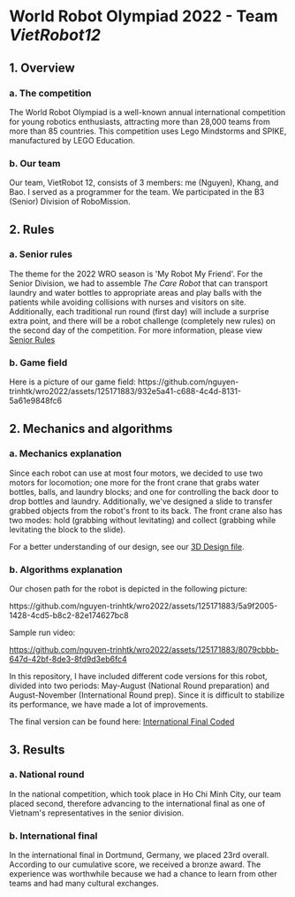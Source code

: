 <h1>World Robot Olympiad 2022 - Team <i>VietRobot12</i></h1>
<h2>1. Overview</h2>
<h3>  a. The competition </h3>
<p>The World Robot Olympiad is a well-known annual international competition for young robotics enthusiasts, attracting more than 28,000 teams from more than 85 countries. This competition uses Lego Mindstorms and SPIKE, manufactured by LEGO Education.</p>
<h3>  b. Our team </h3>
<p>Our team, VietRobot 12, consists of 3 members: me (Nguyen), Khang, and Bao. I served as a programmer for the team. We participated in the B3 (Senior) Division of RoboMission. </p>
<h2>2. Rules</h2>
<h3>  a. Senior rules</h3>
<p>The theme for the 2022 WRO season is 'My Robot My Friend'. For the Senior Division, we had to assemble <i>The Care Robot</i> that can transport laundry and water bottles to appropriate areas and play balls with the patients while avoiding collisions with nurses and visitors on site. Additionally, each traditional run round (first day) will include a surprise extra point, and there will be a robot challenge (completely new rules) on the second day of the competition. For more information, please view <a href="https://wro-association.org/wp-content/uploads/WRO-2022-RoboMission-Senior.pdf">Senior Rules</a></p>
<h3>  b. Game field</h3>
<p> Here is a picture of our game field: https://github.com/nguyen-trinhtk/wro2022/assets/125171883/932e5a41-c688-4c4d-8131-5a61e9848fc6
</p>
<h2>2. Mechanics and algorithms</h2>
<h3>  a. Mechanics explanation </h3>
<p>Since each robot can use at most four motors, we decided to use two motors for locomotion; one more for the front crane that grabs water bottles, balls, and laundry blocks; and one for controlling the back door to drop bottles and laundry. Additionally, we've designed a slide to transfer grabbed objects from the robot's front to its back. The front crane also has two modes: hold (grabbing without levitating) and collect (grabbing while levitating the block to the slide). </p>
<p>For a better understanding of our design, see our <a href="https://github.com/nguyen-trinhtk/wro2022/blob/main/detached-model.io">3D Design file</a>.</p>
<h3>  b. Algorithms explanation </h3>
<p>Our chosen path for the robot is depicted in the following picture: </p> https://github.com/nguyen-trinhtk/wro2022/assets/125171883/5a9f2005-1428-4cd5-b8c2-82e174627bc8
<p>Sample run video: </p>

https://github.com/nguyen-trinhtk/wro2022/assets/125171883/8079cbbb-647d-42bf-8de3-8fd9d3eb6fc4


<p>In this repository, I have included different code versions for this robot, divided into two periods: May-August (National Round preparation) and August-November (International Round prep). Since it is difficult to stabilize its performance, we have made a lot of improvements.</p>
<p>The final version can be found here: <a href="https://github.com/nguyen-trinhtk/wro2022/blob/main/runWRO.ev3">International Final Coded</a></p>
<h2>3. Results</h2>
<h3>  a. National round</h3>
<p>In the national competition, which took place in Ho Chi Minh City, our team placed second, therefore advancing to the international final as one of Vietnam's representatives in the senior division. </p>
<h3>  b. International final</h3>
<p>In the international final in Dortmund, Germany, we placed 23rd overall. According to our cumulative score, we received a bronze award. The experience was worthwhile because we had a chance to learn from other teams and had many cultural exchanges.</p>
